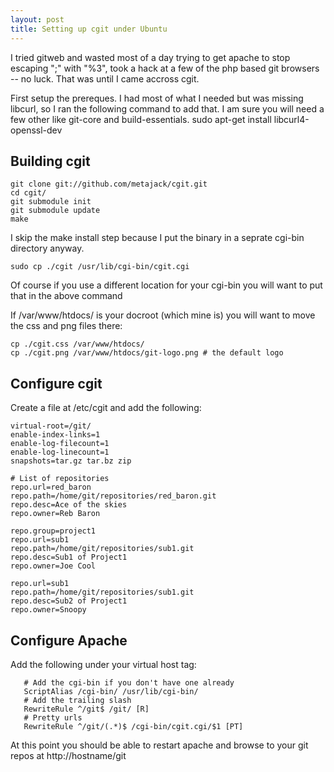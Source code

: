 ```yaml
---
layout: post
title: Setting up cgit under Ubuntu
---
```


I tried gitweb and wasted most of a day trying to get apache to stop escaping ";" with "%3", took a hack at a few of the php based git browsers -- no luck. That was until I came accross cgit.

First setup the prereques. I had most of what I needed but was missing libcurl, so I ran the following command to add that.  I am sure you will need a few other like git-core and build-essentials.
    sudo apt-get install libcurl4-openssl-dev

Building cgit
-------------
    git clone git://github.com/metajack/cgit.git
    cd cgit/
    git submodule init
    git submodule update
    make

I skip the make install step because I put the binary in a seprate cgi-bin directory anyway. 

    sudo cp ./cgit /usr/lib/cgi-bin/cgit.cgi

Of course if you use a different location for your cgi-bin you will want to put that in the above command

If /var/www/htdocs/ is your docroot (which mine is) you will want to move the css and png files there:

    cp ./cgit.css /var/www/htdocs/
    cp ./cgit.png /var/www/htdocs/git-logo.png # the default logo

Configure cgit
--------------

Create a file at /etc/cgit and add the following:

    virtual-root=/git/
    enable-index-links=1
    enable-log-filecount=1
    enable-log-linecount=1
    snapshots=tar.gz tar.bz zip

    # List of repositories
    repo.url=red_baron
    repo.path=/home/git/repositories/red_baron.git
    repo.desc=Ace of the skies
    repo.owner=Reb Baron

    repo.group=project1
    repo.url=sub1
    repo.path=/home/git/repositories/sub1.git
    repo.desc=Sub1 of Project1
    repo.owner=Joe Cool

    repo.url=sub1
    repo.path=/home/git/repositories/sub1.git
    repo.desc=Sub2 of Project1
    repo.owner=Snoopy


Configure Apache
----------------

Add the following under your virtual host tag:

       # Add the cgi-bin if you don't have one already
       ScriptAlias /cgi-bin/ /usr/lib/cgi-bin/
       # Add the trailing slash
       RewriteRule ^/git$ /git/ [R]
       # Pretty urls
       RewriteRule ^/git/(.*)$ /cgi-bin/cgit.cgi/$1 [PT]


At this point you should be able to restart apache and browse to your git repos at http://hostname/git


